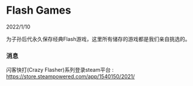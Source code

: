 # Flash Games

2022/1/10

为子孙后代永久保存经典Flash游戏，这里所有储存的游戏都是我们亲自挑选的。

### 消息

闪客快打(Crazy Flasher)系列登录steam平台 : https://store.steampowered.com/app/1540150/2021/